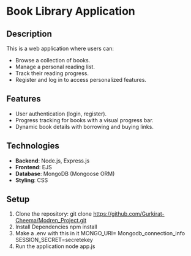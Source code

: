 # Book Library Application

## Description
This is a web application where users can:
- Browse a collection of books.
- Manage a personal reading list.
- Track their reading progress.
- Register and log in to access personalized features.

## Features
- User authentication (login, register).
- Progress tracking for books with a visual progress bar.
- Dynamic book details with borrowing and buying links.

## Technologies
- **Backend**: Node.js, Express.js
- **Frontend**: EJS
- **Database**: MongoDB (Mongoose ORM)
- **Styling**: CSS

## Setup
1. Clone the repository:
   git clone https://github.com/Gurkirat-Cheema/Modren_Project.git
2. Install Dependencies
   npm install
3. Make a .env with this in it 
MONGO_URI= Mongodb_connection_info
SESSION_SECRET=secretekey
4. Run the application
   node app.js
